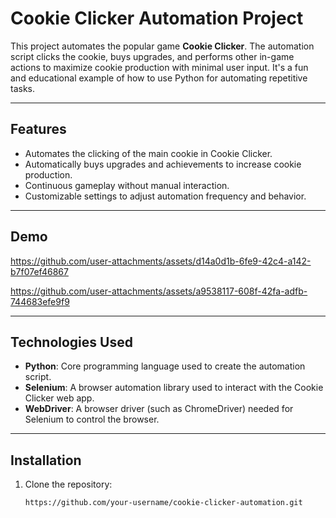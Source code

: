 # Cookie Clicker Automation Project

This project automates the popular game **Cookie Clicker**. The automation script clicks the cookie, buys upgrades, and performs other in-game actions to maximize cookie production with minimal user input. It's a fun and educational example of how to use Python for automating repetitive tasks.

---

## Features

- Automates the clicking of the main cookie in Cookie Clicker.
- Automatically buys upgrades and achievements to increase cookie production.
- Continuous gameplay without manual interaction.
- Customizable settings to adjust automation frequency and behavior.

---

## Demo

https://github.com/user-attachments/assets/d14a0d1b-6fe9-42c4-a142-b7f07ef46867

https://github.com/user-attachments/assets/a9538117-608f-42fa-adfb-744683efe9f9

---

## Technologies Used

- **Python**: Core programming language used to create the automation script.
- **Selenium**: A browser automation library used to interact with the Cookie Clicker web app.
- **WebDriver**: A browser driver (such as ChromeDriver) needed for Selenium to control the browser.

---

## Installation

1. Clone the repository:
   ```bash
   https://github.com/your-username/cookie-clicker-automation.git
